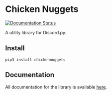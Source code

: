 # Chicken Nuggets

[![Documentation Status](https://readthedocs.org/projects/chickennuggets/badge/?version=latest)](https://chickennuggets.readthedocs.io/en/latest/?badge=latest)

A utility library for Discord.py.

## Install

```
pip3 install chickennuggets
```

## Documentation

All documentation for the library is available [here](https://chickennuggets.readthedocs.io/en/latest/).
